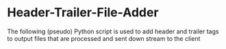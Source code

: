 # Header-Trailer-File-Adder
The following (pseudo) Python script is used to add header and trailer tags to output files that are processed and sent down stream to the client
